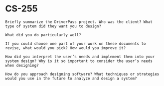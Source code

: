 # CS-255


    Briefly summarize the DriverPass project. Who was the client? What type of system did they want you to design?
    
    What did you do particularly well?
    
    If you could choose one part of your work on these documents to revise, what would you pick? How would you improve it?
    
    How did you interpret the user’s needs and implement them into your system design? Why is it so important to consider the user’s needs when designing?
    
    How do you approach designing software? What techniques or strategies would you use in the future to analyze and design a system?
